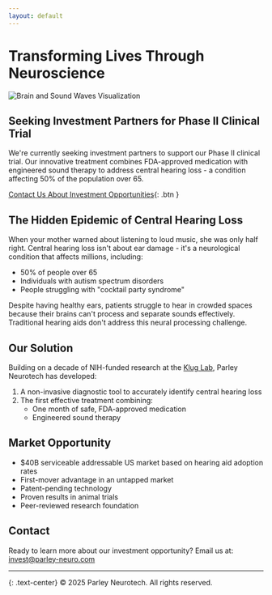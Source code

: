 ```yaml
---
layout: default
---
```


# Transforming Lives Through Neuroscience

![Brain and Sound Waves Visualization](/assets/images/placeholder.jpg)

## Seeking Investment Partners for Phase II Clinical Trial

We're currently seeking investment partners to support our Phase II clinical trial. Our innovative treatment combines FDA-approved medication with engineered sound therapy to address central hearing loss - a condition affecting 50% of the population over 65.

[Contact Us About Investment Opportunities](mailto:invest@parley-neuro.com){: .btn }

## The Hidden Epidemic of Central Hearing Loss

When your mother warned about listening to loud music, she was only half right. Central hearing loss isn't about ear damage - it's a neurological condition that affects millions, including:

- 50% of people over 65
- Individuals with autism spectrum disorders
- People struggling with "cocktail party syndrome"

Despite having healthy ears, patients struggle to hear in crowded spaces because their brains can't process and separate sounds effectively. Traditional hearing aids don't address this neural processing challenge.

## Our Solution

Building on a decade of NIH-funded research at the [Klug Lab](https://kluglab.org), Parley Neurotech has developed:

1. A non-invasive diagnostic tool to accurately identify central hearing loss
2. The first effective treatment combining:
   - One month of safe, FDA-approved medication
   - Engineered sound therapy

## Market Opportunity

- $40B serviceable addressable US market based on hearing aid adoption rates
- First-mover advantage in an untapped market
- Patent-pending technology
- Proven results in animal trials
- Peer-reviewed research foundation

## Contact

Ready to learn more about our investment opportunity?
Email us at: [invest@parley-neuro.com](mailto:invest@parley-neuro.com)

---

{: .text-center}
© 2025 Parley Neurotech. All rights reserved.
